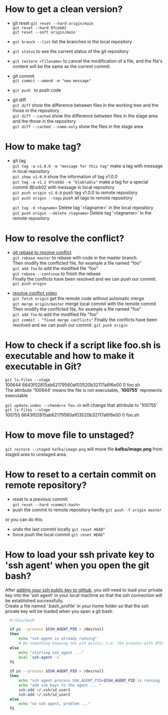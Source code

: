 # How to get a clean version?
+ git reset
  `git reset --hard origin/main`  
  `git reset --hard 9fceb02`  
  `git reset --soft origin/main`  

+ `git branch --list` list the branches in the local repository

+ `git status` to see the current status of the git repository

+ `git restore <filename>` to cancel the modification of a file, and the file's content will be the same as the current commit.

+ git commit  
  `git commit --amend -m "new message"` 

+ `git push ` to push code

+ git diff  
  `git diff` show the difference between files in the working tree and the those in the repository  
  `git diff --cached` show the difference between files in the stage area and the those in the repository  
  `git diff --cached --name-only` show the files in the stage area  


# How to make tag?
+ git tag  
  `git tag -a v1.0.0 -m "message for this tag"` make a tag with message in local repository  
  `git show v1.0.0` show the information of tag v1.0.0  
  `git tag -a v1.2 9fceb02 -m "blablabla"` make a tag for a special commit *9fceb02* with message in local repository  
  `git push origin v1.0.0` push tag v1.0.0 to remote repository  
  `git push origin --tags` push all tags to remote repository  

  `git tag -d <tagname>` Delete tag '\<tagname\>'  in the local repository  
  `git push origin --delete <tagname>` Delete tag '\<tagname\>'  in the remote repository  


# How to resolve the conflict?
 + [git rebase to resolve conflict](https://www.youtube.com/watch?v=2n0_UsMf7Pg)  
  `git rebase master` to rebase with code in the master branch  
  Then modify the conflicted file, for example a file named "foo"  
  `git add foo` to add the modified file "foo"  
  `git rebase --continue` to finish the rebase  
  Finally the conflicts have been resolved and we can push our commit.  
  `git push origin`  

+ [resolve conflict video](https://www.youtube.com/watch?v=__cR7uPBOIk)  
  `git fetch origin` get the remote code without automatic merge  
  `git merge origin/master` merge local commit with the remote commit  
  Then modify the conflicted file, for example a file named "foo"  
  `git add foo` to add the modified file "foo"  
  `git commit - "fixed merge conflicts"`
  Finally the conflicts have been resolved and we can push our commit.
  `git push origin`  


# How to check if a script like foo.sh is executable and how to make it executable in Git?  
  `git ls-files --stage`  
  100644 6643f02815ab62179560af03520b32117a6f6e00 0       foo.sh  
  The attribute '100644' means the file is not executable, '**100755**' represents executable  

  `git update-index --chmod=+x foo.sh` will change that attribute to '100755'  
  `git ls-files --stage`  
  100755 6643f02815ab62179560af03520b32117a6f6e00 0       foo.sh  
  
# How to move file to unstaged?
`git restore --staged kafka/image.png` will move file **kafka/image.png** from staged area to unstaged area.

# How to reset to a certain commit on remote repository?
+ reset to a previous commit   
  `git reset --hard <commit-hash>`
+ push the commit to remote repository hardly
  `git push -f origin master`

or you can do this
+ undo the last commit locally
  `git reset HEAD^`
+ force push the local commit
  `git reset HEAD^`

# How to load your ssh private key to 'ssh agent' when you open the git bash?  
After [adding your ssh public key to github](https://docs.github.com/en/authentication/connecting-to-github-with-ssh/adding-a-new-ssh-key-to-your-github-account), you still need to load your private key into the 'ssh agent' in your local machine so that the ssh connection will be established successfully.   
Create a file named '.bash_profile' in your home folder so that the ssh private key will be loaded when you open a git bash.
  ```bash
    #!/bin/bash
  
    if ps --process $SSH_AGENT_PID > /dev/null
    then
    	echo "ssh-agent is already running"
    	# Do something knowing the pid exists, i.e. the process with $PID is running
    else
    	echo "starting ssh agent ..."
    	eval `ssh-agent -s`
    fi
    
    if ps --process $SSH_AGENT_PID > /dev/null
    then
    	echo "ssh agent process SSH_AGENT_PID=$SSH_AGENT_PID is running ... "
    	echo "add ssh keys to the agent ... "
    	ssh-add ~/.ssh/id_user1
    	ssh-add ~/.ssh/id_user2
    else
    	echo "no ssh agent, problem ..."
    fi
  ```
